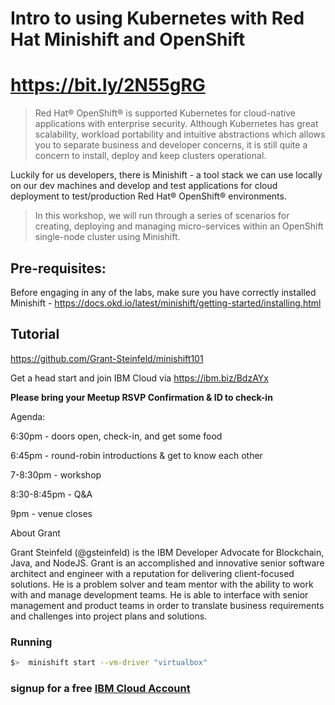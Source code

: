 # Intro to using Kubernetes with Red Hat Minishift and OpenShift
# https://bit.ly/2N55gRG


>Red Hat® OpenShift® is supported Kubernetes for cloud-native applications with enterprise security. Although Kubernetes has great scalability, workload portability and intuitive abstractions which allows you to separate business and developer concerns, it is still quite a concern to install, deploy and keep clusters operational.

Luckily for us developers, there is Minishift - a tool stack we can use locally on our dev machines and develop and test applications for cloud deployment to test/production Red Hat® OpenShift® environments.

> In this workshop, we will run through a series of scenarios for creating, deploying and managing micro-services within an OpenShift single-node cluster using Minishift.

## Pre-requisites:
Before engaging in any of the labs, make sure you have correctly installed Minishift - https://docs.okd.io/latest/minishift/getting-started/installing.html

## Tutorial
https://github.com/Grant-Steinfeld/minishift101

Get a head start and join IBM Cloud via https://ibm.biz/BdzAYx

**Please bring your Meetup RSVP Confirmation & ID to check-in**

Agenda:

6:30pm - doors open, check-in, and get some food

6:45pm - round-robin introductions & get to know each other

7-8:30pm - workshop

8:30-8:45pm - Q&A

9pm - venue closes

About Grant

Grant Steinfeld (@gsteinfeld) is the IBM Developer Advocate for Blockchain, Java, and NodeJS. Grant is an accomplished and innovative senior software architect and engineer with a reputation for delivering client-focused solutions. He is a problem solver and team mentor with the ability to work with and manage development teams. He is able to interface with senior management and product teams in order to translate business requirements and challenges into project plans and solutions.


### Running

```sh
$>  minishift start --vm-driver "virtualbox"


```
### signup for a free [IBM Cloud Account](https://ibm.biz/BdzAYx)


